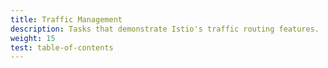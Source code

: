 ```yaml
---
title: Traffic Management
description: Tasks that demonstrate Istio's traffic routing features.
weight: 15
test: table-of-contents
---
```

